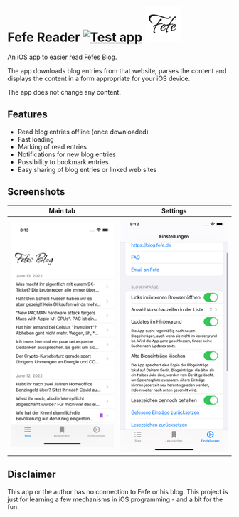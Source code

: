 # Fefe Reader [![Test app](https://github.com/noxone/fefe-reader/actions/workflows/test.yaml/badge.svg)](https://github.com/noxone/fefe-reader/actions/workflows/test.yaml) ![Icon](readme/icon.png)

An iOS app to easier read [Fefes Blog](https://blog.fefe.de).

The app downloads blog entries from that website, parses the content and displays the content in a form appropriate for your iOS device.

The app does not change any content.

## Features

- Read blog entries offline (once downloaded)
- Fast loading
- Marking of read entries
- Notifications for new blog entries
- Possibility to bookmark entries
- Easy sharing of blog entries or linked web sites

## Screenshots

| Main tab | Settings |
| --- | --- |
| ![main screen](readme/screenshot-main.png) | ![settings view](readme/screenshot-settings.png) |

## Disclaimer

This app or the author has no connection to Fefe or his blog. This project is just for learning a few mechanisms in iOS programming - and a bit for the fun.
